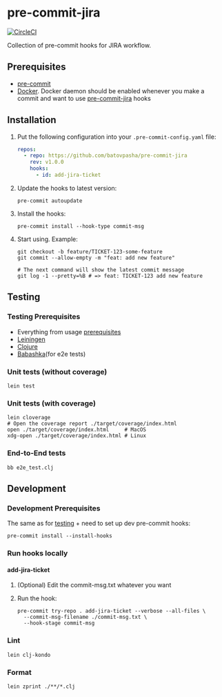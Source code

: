 # pre-commit-jira

[![CircleCI](https://dl.circleci.com/status-badge/img/gh/batovpasha/pre-commit-jira/tree/main.svg?style=shield)](https://dl.circleci.com/status-badge/redirect/gh/batovpasha/pre-commit-jira/tree/main)

Collection of pre-commit hooks for JIRA workflow.

## Prerequisites

- [pre-commit](https://pre-commit.com/)
- [Docker](https://www.docker.com/). Docker daemon should be enabled whenever you make a commit and
  want to use [pre-commit-jira](https://github.com/batovpasha/pre-commit-jira) hooks

## Installation

1. Put the following configuration into your `.pre-commit-config.yaml` file:

    ```yaml
    repos:
      - repo: https://github.com/batovpasha/pre-commit-jira
        rev: v1.0.0
        hooks:
          - id: add-jira-ticket
    ```

2. Update the hooks to latest version:

    ```shell
    pre-commit autoupdate
    ```

3. Install the hooks:

    ```shell
    pre-commit install --hook-type commit-msg
    ```

4. Start using. Example:

    ```shell
    git checkout -b feature/TICKET-123-some-feature
    git commit --allow-empty -m "feat: add new feature"

    # The next command will show the latest commit message
    git log -1 --pretty=%B # => feat: TICKET-123 add new feature
    ```

## Testing

### Testing Prerequisites

- Everything from usage [prerequisites](#prerequisites)
- [Leiningen](https://leiningen.org/)
- [Clojure](https://clojure.org/)
- [Babashka](https://github.com/babashka/babashka)(for e2e tests)

### Unit tests (without coverage)

```shell
lein test
```

### Unit tests (with coverage)

```shell
lein cloverage
# Open the coverage report ./target/coverage/index.html
open ./target/coverage/index.html     # MacOS
xdg-open ./target/coverage/index.html # Linux
```

### End-to-End tests

```shell
bb e2e_test.clj
```

## Development

### Development Prerequisites

The same as for [testing](#testing-prerequisites) + need to set up dev pre-commit hooks:

```shell
pre-commit install --install-hooks
```

### Run hooks locally

#### add-jira-ticket

1. (Optional) Edit the commit-msg.txt whatever you want
2. Run the hook:

    ```shell
    pre-commit try-repo . add-jira-ticket --verbose --all-files \
      --commit-msg-filename ./commit-msg.txt \
      --hook-stage commit-msg
    ```

### Lint

```shell
lein clj-kondo
```

### Format

```shell
lein zprint ./**/*.clj
```
